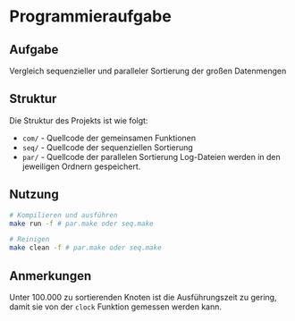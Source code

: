 # Programmieraufgabe

## Aufgabe
Vergleich sequenzieller und paralleler Sortierung der großen Datenmengen

## Struktur
Die Struktur des Projekts ist wie folgt:
- `com/` - Quellcode der gemeinsamen Funktionen
- `seq/` - Quellcode der sequenziellen Sortierung
- `par/` - Quellcode der parallelen Sortierung
Log-Dateien werden in den jeweiligen Ordnern gespeichert.

## Nutzung
```bash
# Kompilieren und ausführen
make run -f # par.make oder seq.make

# Reinigen
make clean -f # par.make oder seq.make
```

## Anmerkungen
Unter 100.000 zu sortierenden Knoten ist die Ausführungszeit zu gering, damit sie von der `clock` Funktion gemessen werden kann.
